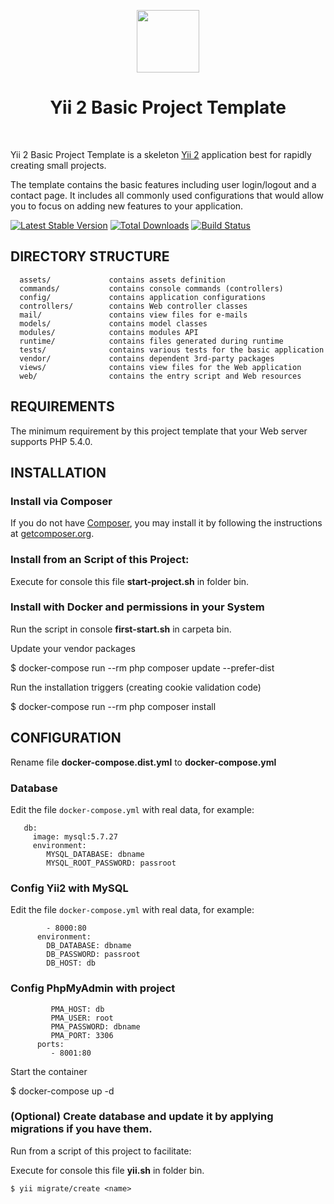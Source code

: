 <p align="center">
    <a href="https://github.com/yiisoft" target="_blank">
        <img src="https://avatars0.githubusercontent.com/u/993323" height="100px">
    </a>
    <h1 align="center">Yii 2 Basic Project Template</h1>
    <br>
</p>

Yii 2 Basic Project Template is a skeleton [Yii 2](http://www.yiiframework.com/) application best for
rapidly creating small projects.

The template contains the basic features including user login/logout and a contact page.
It includes all commonly used configurations that would allow you to focus on adding new
features to your application.

[![Latest Stable Version](https://img.shields.io/packagist/v/yiisoft/yii2-app-basic.svg)](https://packagist.org/packages/yiisoft/yii2-app-basic)
[![Total Downloads](https://img.shields.io/packagist/dt/yiisoft/yii2-app-basic.svg)](https://packagist.org/packages/yiisoft/yii2-app-basic)
[![Build Status](https://travis-ci.org/yiisoft/yii2-app-basic.svg?branch=master)](https://travis-ci.org/yiisoft/yii2-app-basic)

DIRECTORY STRUCTURE
-------------------

      assets/             contains assets definition
      commands/           contains console commands (controllers)
      config/             contains application configurations
      controllers/        contains Web controller classes
      mail/               contains view files for e-mails
      models/             contains model classes
      modules/            contains modules API
      runtime/            contains files generated during runtime
      tests/              contains various tests for the basic application
      vendor/             contains dependent 3rd-party packages
      views/              contains view files for the Web application
      web/                contains the entry script and Web resources



REQUIREMENTS
------------

The minimum requirement by this project template that your Web server supports PHP 5.4.0.


INSTALLATION
------------

### Install via Composer

If you do not have [Composer](http://getcomposer.org/), you may install it by following the instructions
at [getcomposer.org](http://getcomposer.org/doc/00-intro.md#installation-nix).


### Install from an Script of this Project:

Execute for console this file **start-project.sh** in folder bin. 


### Install with Docker and permissions in your System

Run the script in console **first-start.sh** in carpeta bin.

Update your vendor packages

   $ docker-compose run --rm php composer update --prefer-dist
    
Run the installation triggers (creating cookie validation code)

  $  docker-compose run --rm php composer install    
    
    
CONFIGURATION
-------------
Rename file **docker-compose.dist.yml** to **docker-compose.yml**

### Database

Edit the file `docker-compose.yml` with real data, for example:

```services:
   db:
     image: mysql:5.7.27
     environment:
        MYSQL_DATABASE: dbname
        MYSQL_ROOT_PASSWORD: passroot
```
### Config Yii2 with MySQL

Edit the file `docker-compose.yml` with real data, for example:

```   ports:
        - 8000:80
      environment:
        DB_DATABASE: dbname
        DB_PASSWORD: passroot
        DB_HOST: db
```
### Config PhpMyAdmin with project
```
         PMA_HOST: db
         PMA_USER: root
         PMA_PASSWORD: dbname
         PMA_PORT: 3306
      ports:
         - 8001:80
```     
Start the container

  $  docker-compose up -d
    
### (Optional) Create  database and update it by applying migrations if you have them.

 Run from a script of this project to facilitate:

Execute for console this file **yii.sh** in folder bin. 
   ```
 $ yii migrate/create <name>
   ```
